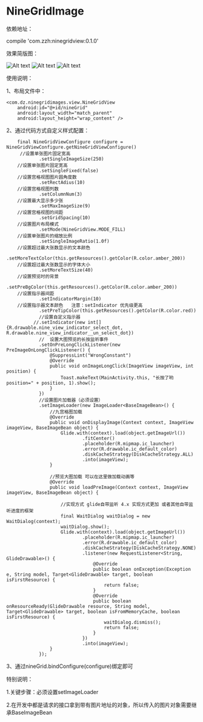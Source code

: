 # NineGridImage

依赖地址：

compile 'com.zzh:ninegridview:0.1.0'

效果简版图：

![Alt text](https://github.com/zhengzaihong/NineGridImage/blob/master/Screenshots/Screenshot_2019-01-23-15-10-51-40.png)
![Alt text](https://github.com/zhengzaihong/NineGridImage/blob/master/Screenshots/Screenshot_2019-01-23-15-10-57-61.png)
![Alt text](https://github.com/zhengzaihong/NineGridImage/blob/master/Screenshots/Screenshot_2019-01-23-15-41-13-59.png)


使用说明：


1、布局文件中：

    <com.dz.ninegridimages.view.NineGridView
        android:id="@+id/nineGrid"
        android:layout_width="match_parent"
        android:layout_height="wrap_content" />
        
2、通过代码方式自定义样式配置：

        final NineGridViewConfigure configure = NineGridViewConfigure.getNineGridViewConfigure()
		 //设置单张图片固定宽高
                .setSingleImageSize(250)
		//设置单张图片固定宽高
                .setSingleFixed(false)
		//设置宫格视图图片圆角度数
                .setRectAdius(10)
		//设置宫格视图列数
                .setColumnNum(3)
		//设置最大显示多少张
                .setMaxImageSize(9)
		//设置宫格视图的间距
                .setGridSpacing(10)
		//设置图片布局模式
                .setMode(NineGridView.MODE_FILL)
		//设置单张图片的缩放比例
                .setSingleImageRatio(1.0f)
		//设置超过最大张数显示的文本颜色
                .setMoreTextColor(this.getResources().getColor(R.color.amber_200))
		//设置超过最大张数显示的字体大小
                .setMoreTextSize(40)
		//设置预览时的背景
                .setPreBgColor(this.getResources().getColor(R.color.amber_200))
		//设置指示器间距
                .setIndicatorMargin(10) 
		//设置指示器文本颜色   注意：setIndicator 优先级更高
                .setPreTipColor(this.getResources().getColor(R.color.red)) 
                //设置自定义指示器
              //.setIndicator(new int[]{R.drawable.nine_view_indicator_select_dot, R.drawable.nine_view_indicator__un_select_dot})
                //  设置大图预览的长按监听事件
                .setOnPreLongClickListener(new PreImageOnLongClickListener() {
                    @SuppressLint("WrongConstant")
                    @Override
                    public void onImageLongClick(ImageView imageView, int position) {
                        Toast.makeText(MainActivity.this, "长按了哟position=" + position, 1).show();
                    }
                })
                //设置图片加载器（必须设置）
                .setImageLoader(new ImageLoader<BaseImageBean>() {
                    //九宫格图加载
                    @Override
                    public void onDisplayImage(Context context, ImageView imageView, BaseImageBean object) {
                        Glide.with(context).load(object.getImageUrl())
                                .fitCenter()
                                .placeholder(R.mipmap.ic_launcher)
                                .error(R.drawable.ic_default_color)
                                .diskCacheStrategy(DiskCacheStrategy.ALL)
                                .into(imageView);
                    }

                    //预览大图加载 可以在这里做加载动画等
                    @Override
                    public void loadPreImage(Context context, ImageView imageView, BaseImageBean object) {

                        //实现方式 glide自带监听 4.x 实现方式更加 或者其他自带监听进度的框架
                        final WaitDialog waitDialog = new WaitDialog(context);
                        waitDialog.show();
                        Glide.with(context).load(object.getImageUrl())
                                .placeholder(R.mipmap.ic_launcher)
                                .error(R.drawable.ic_default_color)
                                .diskCacheStrategy(DiskCacheStrategy.NONE)
                                .listener(new RequestListener<String, GlideDrawable>() {
                                    @Override
                                    public boolean onException(Exception e, String model, Target<GlideDrawable> target, boolean isFirstResource) {
                                        return false;
                                    }
                                    @Override
                                    public boolean onResourceReady(GlideDrawable resource, String model, Target<GlideDrawable> target, boolean isFromMemoryCache, boolean isFirstResource) {
                                        waitDialog.dismiss();
                                        return false;
                                    }
                                })
                                .into(imageView);
                    }
                });
3、通过nineGrid.bindConfigure(configure)绑定即可

特别说明：

 1.关键步骤：必须设置setImageLoader
 
 2.在开发中都是请求的接口拿到带有图片地址的对象，所以传入的图片对象需要继承BaseImageBean
 




